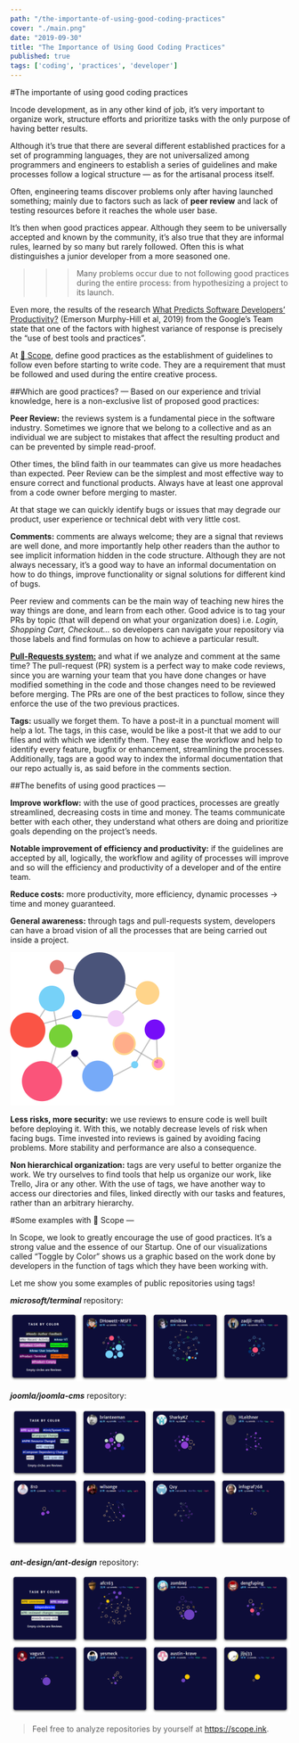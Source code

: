 ```yaml
---
path: "/the-importante-of-using-good-coding-practices"
cover: "./main.png"
date: "2019-09-30"
title: "The Importance of Using Good Coding Practices"
published: true
tags: ['coding', 'practices', 'developer']
---
```

#The importante of using good coding practices

Incode development, as in any other kind of job, it’s very important to organize work, structure efforts and prioritize tasks with the only purpose of having better results.

Although it’s true that there are several different established practices for a set of programming languages, they are not universalized among programmers and engineers to establish a series of guidelines and make processes follow a logical structure — as for the artisanal process itself.

Often, engineering teams discover problems only after having launched something; mainly due to factors such as lack of **peer review** and lack of testing resources before it reaches the whole user base.

It’s then when good practices appear. Although they seem to be universally accepted and known by the community, it’s also true that they are informal rules, learned by so many but rarely followed. Often this is what distinguishes a junior developer from a more seasoned one.

>>>Many problems occur due to not following good practices during the entire process: from hypothesizing a project to its launch.

Even more, the results of the research [What Predicts Software Developers’ Productivity?](https://ai.google/research/pubs/pub47853) (Emerson Murphy-Hill et al, 2019) from the Google’s Team state that one of the factors with highest variance of response is precisely the “use of best tools and practices”.

At [🔬 Scope](https://scope.ink), define good practices as the establishment of guidelines to follow even before starting to write code. They are a requirement that must be followed and used during the entire creative process.

##Which are good practices?
—
Based on our experience and trivial knowledge, here is a non-exclusive list of proposed good practices:

**Peer Review:** the reviews system is a fundamental piece in the software industry. Sometimes we ignore that we belong to a collective and as an individual we are subject to mistakes that affect the resulting product and can be prevented by simple read-proof.

Other times, the blind faith in our teammates can give us more headaches than expected. Peer Review can be the simplest and most effective way to ensure correct and functional products. Always have at least one approval from a code owner before merging to master.

At that stage we can quickly identify bugs or issues that may degrade our product, user experience or technical debt with very little cost.

**Comments:** comments are always welcome; they are a signal that reviews are well done, and more importantly help other readers than the author to see implicit information hidden in the code structure. Although they are not always necessary, it’s a good way to have an informal documentation on how to do things, improve functionality or signal solutions for different kind of bugs.

Peer review and comments can be the main way of teaching new hires the way things are done, and learn from each other. Good advice is to tag your PRs by topic (that will depend on what your organization does) i.e. *Login, Shopping Cart, Checkout…* so developers can navigate your repository via those labels and find formulas on how to achieve a particular result.

[**Pull-Requests system:**](https://help.github.com/en/articles/about-pull-requests) and what if we analyze and comment at the same time? The pull-request (PR) system is a perfect way to make code reviews, since you are warning your team that you have done changes or have modified something in the code and those changes need to be reviewed before merging. The PRs are one of the best practices to follow, since they enforce the use of the two previous practices.

**Tags:** usually we forget them. To have a post-it in a punctual moment will help a lot. The tags, in this case, would be like a post-it that we add to our files and with which we identify them. They ease the workflow and help to identify every feature, bugfix or enhancement, streamlining the processes. Additionally, tags are a good way to index the informal documentation that our repo actually is, as said before in the comments section.

##The benefits of using good practices
—

**Improve workflow:** with the use of good practices, processes are greatly streamlined, decreasing costs in time and money. The teams communicate better with each other, they understand what others are doing and prioritize goals depending on the project’s needs.

**Notable improvement of efficiency and productivity:** if the guidelines are accepted by all, logically, the workflow and agility of processes will improve and so will the efficiency and productivity of a developer and of the entire team.

**Reduce costs:** more productivity, more efficiency, dynamic processes → time and money guaranteed.

**General awareness:** through tags and pull-requests system, developers can have a broad vision of all the processes that are being carried out inside a project.

![Circles](./circles.png "Scope Visualization")

**Less risks, more security:** we use reviews to ensure code is well built before deploying it. With this, we notably decrease levels of risk when facing bugs. Time invested into reviews is gained by avoiding facing problems. More stability and performance are also a consequence.

**Non hierarchical organization:** tags are very useful to better organize the work. We try ourselves to find tools that help us organize our work, like Trello, Jira or any other. With the use of tags, we have another way to access our directories and files, linked directly with our tasks and features, rather than an arbitrary hierarchy.

#Some examples with 🔬 Scope 
—

In Scope, we look to greatly encourage the use of good practices. It’s a strong value and the essence of our Startup. One of our visualizations called “Toggle by Color” shows us a graphic based on the work done by developers in the function of tags which they have been working with.

Let me show you some examples of public repositories using tags!

***microsoft/terminal*** repository:

![Windows Terminal Repository](./msft-terminal.png "Windows Terminal Repository")

***joomla/joomla-cms*** repository:

![Joomla CMS Repository](./joomla.png "Joomla CMS Repository")

***ant-design/ant-design*** repository:

![Ant Design Repository](./ant.png "Ant Design Repository")

>Feel free to analyze repositories by yourself at https://scope.ink.